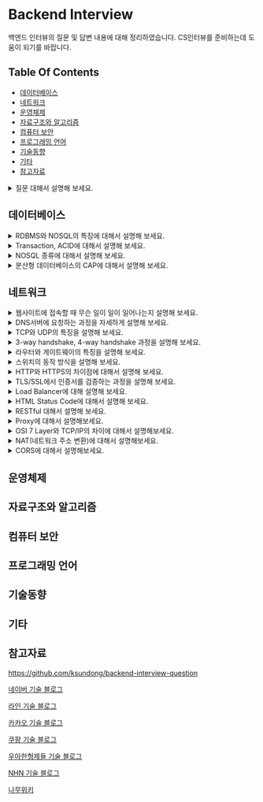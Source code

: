 # Backend Interview
백엔드 인터뷰의 질문 및 답변 내용에 대해 정리하였습니다. 
CS인터뷰를 준비하는데 도움이 되기를 바랍니다. 


## Table Of Contents
- [데이터베이스](#데이터베이스)
- [네트워크](#네트워크)
- [운영체제](#운영체제)
- [자료구조와 알고리즘](#자료구조와-알고리즘)
- [컴퓨터 보안](#컴퓨터-보안)
- [프로그래밍 언어](#프로그래밍-언어)
- [기술동향](#기술동향)
- [기타](#기타)
- [참고자료](#참고자료)


<details>
  <summary>질문 대해서 설명해 보세요.</summary>
  </br>
  답변답변<br>
  
  </br>
</details>


## 데이터베이스
<details>
  <summary>RDBMS와 NOSQL의 특징에 대해서 설명해 보세요.</summary>
  </br>
  RDB의 경우, 정해진 스키마를 갖고 있습니다. <br>
  데이터는 관계를 통해서 여러개의 테이블에 분산됩니다. <br>
  테이블간의 관계에서 foreigen key를 사용해서 join이 가능하다는 점이 특징입니다. <br>
  NOSQL의 경우에는 다양한 프로그램들이 있어서 각기 특징이 다릅니다. <br>
  보편적인 특징으로는, RDB와 반대로 Schema가 존재하지 않고, 테이블 간의 관계를 정의하지 않으며, <br>
  분산 저장을 통한 Scale-out에 유리한 구조를 가지고 있습니다. <br>
  <br>
  RDB는 데이터 구조가 명확하고 변경 될 여지가 없고, <br> 
  데이터 무결성에 대한 보장이 필요한 시스템에서 사용하는 것이 좋습니다. <br>
  또한, 관계를 맺고 있는 데이터가 자주 Update가 일어나는 경우에 적합합니다. <br>
  NOSQL은 데이터 구조를 잘 알 수 없고, 
  데이터의 구조의 변경이 일어날 수 있는 경우에 사용하는  것이 좋습니다. <br>
  또한 데이터의 양이 많지만 Update가 많이 이루어지지 않는 시스템에 사용하는 것이 좋습니다. <br>
  </br>
</details>

<details>
  <summary>Transaction, ACID에 대해서 설명해 보세요.</summary>
  </br>
  
  </br>
</details>

<details>
  <summary>NOSQL 종류에 대해서 설명해 보세요.</summary>
  </br>
  
  </br>
</details>

<details>
  <summary>분산형 데이터베이스의 CAP에 대해서 설명해 보세요.</summary>
  </br>
  
  </br>
</details>

## 네트워크
<details>
  <summary>웹사이트에 접속할 때 무슨 일이 일이 일어나는지 설명해 보세요.</summary>
  </br>
  주소창에 URL을 입력하면 브라우저는 DNS서버에 요청을 해서 IP주소를 얻습니다. <br>
  IP주소를 얻으면 HTTP를 이용해서 IP주소로 웹사이트에 대해 요청합니다. <br>
  서버는 요청을 받으면, 처리해서 다시 응답을 보냅니다. <br>
  브라우저는 응답을 받으면 HTML코드를 파싱해서 화면에 출력합니다. <br>
  </br>
</details>

<details>
  <summary>DNS서버에 요청하는 과정을 자세하게 설명해 보세요.</summary>
  </br>
  www.google.com 에 요청한다고 가정하겠습니다. <br>
  브라우저는 DNS서버에 요청하기 전, 브라우저에 도메인이 캐싱되어 있는지 확인합니다. <br>
  없을 경우, OS의 hosts파일에 도메인이 있는지 확인합니다. 없을 경우, local dns서버에 물어봅니다. <br>
  local dns서버는 root name서버의 ip주소를 기록한 hint파일이 있어, <br>
  이것을 참조하여 local dns 서버로 요청을 보냅니다. <br>
  root name서버는 NS레코드와 A레코드가 있는 Glue레코드를 참조하여 <br>
  top-level name server를 참조하라고 응답합니다. <br>
  top-level name server - com 서버는 그 아래 서버에 대한 정보를 갖고 있어 <br>
  google.com의 네임서버를 참조하라고 응답합니다. <br>
  최  요청을 받은 네임서버는 클라이언트에게 google.com의 IP주소를 전송합니다. <br>
  물론 각 서버는 한번 요청한 이후 캐시를 저장하고 있어 동일한 요청에 대해 계속 <br>
  다른 DNS서버로 요청을 보내지는 않습니다. 단, 캐시에는 TTL이 있어 유효기간이 지나면 삭제됩니다. <br>
  Windows의 경우, default로 86,400(1day)만큼 DNS Cache를 저장합니다. <br>
  <br>
  DNS서버에 요청을 보낼 때, 보편적으로는 UDP/53 포트를 사용하지만, 전송 데이터가 512Byte이상이거나, <br>
  Zone Transfer가 일어나는 경우에는 TCP/53을 사용합니다. <br>
  DNS프로토콜은 원래 암호화를 하지 않지만, 감청 이슈로 인해, DNS over TLS, DNS over HTTPS 등을 <br>
  이용해 암호화하려는 기술들이 사용되고 있습니다. <br>
  </br>
</details>

<details>
  <summary>TCP와 UDP의 특징을 설명해 보세요.</summary>
  </br>
  TCP/UDP 모두 OSI 7 Layer 중 Transport layer에서 사용하는 기술입니다. <br>
  TCP는 3-way handshake 과정을 통해 연결을 설정하고 4-way handshaker과정을 통해 해제합니다. <br>
  TCP는 흐름 제어를 위해 보편적으로 Sliding Window 방식을 사용합니다. 한 번에 처리할 수 있는 <br>
  데이터를 정해 놓고, 보내고, 응답받고, 윈도우를 밀어내는 방식을 반복해서 전송합니다. <br>
  이 때, Receiver는 Sender로 ACK을 보냅니다. ACK을 보낼 때, Seq번호를 순차적으로 같이 <br>
  전송하기 때문에 Sender는 같은 Seq번호의 ACK이 여러 번 도착할 경우 문제가 발생한 것을 <br>
  알 수 있습니다.  <br>
  TCP는 세그먼트가 손실되었거나 훼손된 경우 를 통해 Go-Back-ARQ 등을 통해 재전송합니다.<br>
  네트워크가 혼잡해지지 않도록, Slow Start등의 혼잡제어 기법또한 사용합니다. <br>
  UDP에는 이러한 제어가 존재하지 않습니다. <br>
  TCP와 UDP 모두Checksum을 이용해서 전송받은 데이터가 정확한지 검증하는 과정을 거칩니다. <br>
  <br>
  TCP는 연결 지향형 프로토콜로, HTTP, FTP등에서 주로 사용하며 속도가 느리나 신뢰성을 보장합니다. <br>
  UDP는 그 반대로, 순서와 확실한 전송이 보장되지 않지만, 속도가 빠르고 헤더 크기가 작습니다. <br> 
  UDP는 DNS, 일부 실시간 동영상 서비스, 응답속도가 중요한 게임 등에서 사용합니다. <br>
  <br>
  다른 Transport Layer의 프로토콜로는 QUIC가 있습니다. <br>
  HTTP/3에서 사용하며, UDP기반이지만 신뢰성을 보장해줍니다. <br>
  </br>
</details>

<details>
  <summary>3-way handshake, 4-way handshake 과정을 설명해 보세요.</summary>
  </br>
  3-way handshake <br>
    1. Server는 Listen상태, Client에서 SYN(M) 전송 <br>
    2. Server는 응답을 받고 SYN_RCV로 상태 전환, ACK(N+1),SYN(N) 전송 <br>
    3. Client는 Established 상태로 전환, ACK(N+1)전송 <br>
    4. Server는 ACK을 받고 서버는 Established 상태로 전환 <br>
  <br>
  4-way handshake <br>
    1. Client는 FIN 전송 <br>
    2. Server는 FIN을 받고 TIMEOUT으로 상태 전환, 일단 ACK전송 <br>
    3. Server는 나머지 데이터 모두 전송 후 FIN 전송 <br>
    4. Client는 FIN받고, ACK전송 <br>
    5. Server는 ACK을 받고 소켓 Close <br>
    6. Client는 Time wait으로 일정 기간 대기 이후 Close <br>
  </br>
</details>

<details>
  <summary>라우터와 게이트웨이의 특징을 설명해 보세요.</summary>
  </br>
  라우터는 OSI 7 Layer 중, Network Layer에서 동작하는 장비입니다. <br>
  Subnet이 다른 장비간을 연결 할 떄 사용합니다. <br>
  Routing Table을 참조하여 목적지의 IP주소에 따라 다른 Router로 패킷을 전달합니다. <br>
  라우팅 기법으로는 CIDR(사이더)방식을 가장 많이 활용하며, <br>
  각 네트워크의 영역을 구분지을 수 있습니다.  <br>
  게이트웨이는 서로 다른 통신망, 혹은 다른 프로토콜을 사용하는 네트워크 간을 연결해 줍니다. <br>
  다만 게이트웨이와 라우터는 명확하게 분리되는 개념이 아닙니다. 특정 역할을 의미하는 것이라서, <br>
  라우터가 게이트웨이의 역할을 할 수도 있고, 다른 장비나 소프트웨어가 그러한 역할을 할 수도 있습니다. 
  </br><br>
</details>

<details>
  <summary>스위치의 동작 방식을 설명해 보세요.</summary>
  </br>
  스위치는 OSI 7 Layer 중, Data Link Layer에서 동작하는 장비입니다. <br>
  Mac Address가 기록된 테이블을 가지고 있어,  <br>
  목적지의 MAC주소를 가진 장비의 포트로만 프레임을 전송합니다. <br>
  스위치가 처음에 아무런 정보도 갖고 있지 않다면, 모든 포트로 프레임을 전송하지만, <br>
  프레임이 스위치를 거쳐갈 때, 각 포트의 MAC주소를 기억합니다. <br>
  처음 MAC주소를 사용한 통신을 하기 위해서는, 송신자는 ARP요청 패킷을 <br>
  Broadcast로 전송합니다. 모든 호스트와 라우터는 ARP 요청 패킷을 수신하지만, <br>
  요청 패킷에 해당하는 수신자만 ARP Reply 패킷을 유니캐스트로 전송합니다. <br>
  </br>
</details>

<details>
  <summary>HTTP와 HTTPS의 차이점에 대해서 설명해 보세요.</summary>
  </br>
  HTTP는 평문 데이터를 전송하는 프로토콜이고, 이러한 과정에서 제3자가 패킷을 탈취할 경우, <br>
  패킷 안에 있는 정보를 볼 수 있습니다. HTTPS는 HTTP내용을 SSL/TLS를 프로토콜을 통해 <br>
  암호화 해서 전송합니다. <br>
  HTTPS는 80번 포트를, HTTPS는 443번 포트를 사용합니다.  <br>
  TLS통신을 위해서 Hannshake과정을 거치며, 내용은 다음과 같습니다. <br>
  1. Client는 ClientHello 전송 <br>
  2. Server는 ServerHello 전송 <br>
  3. Server는 인증서, 랜덤 데이터를 포함한 Certificate전송 <br>
  4. Client는 인증서 검증 <br>
  5. Client는 pre-master secret을 생성하고 인증서의 공개 키를 이용해 암호화, 전송 <br>
  6. Server는 복호화해서 pre-master secret을 알아내고, master secret생성 <br>
  7. Server는 master secret으로 Session key생성 <br>
  8. Server, Client는 ChangeCipherSpec, Finished전송으로 과정 완료 <br>
  9. Server, Client는 대칭키 암호를 이용해 통신 <br>
  <br>
</details>

<details>
  <summary>TLS/SSL에서 인증서를 검증하는 과정을 설명해 보세요.</summary>
  </br>
  인증서에는, 발급자, 서명 알고리즘, 유효기간, 공개 키, 지문 등의 내용이 있습니다. <br>
  <br>
  인증서의 검증은 최상위 인증 기관 - Root CA가 신뢰할 수 있다는 것으로 시작합니다. <br>
  Root CA들의 인증서 및 공개 키는 보통 MS 트러스티드 루트 프로그램 등, OS에서 받아옵니다. <br>
  다만 최근 Chrome의 경우 자체 루트 인증인 Chrome root program을 운영할 계획이라고 합니다. <br>
  <br>
  중간 인증 기관(ICA)의 인증서가 신뢰할 만한 인증서인지 검증하기 위해, <br>
  ICA인증서의 지문을 RootCA의 공개키를 이용해서 복호화합니다. <br>
  이 지문이 인증서의 해시값과 일치할 경우 인증서를 신뢰할 수 있습니다 <br>
  동일한 과정을 하위 CA까지 검증하는 과정(Chain of Trust)으로 인증서를 검증할 수 있습니다. <br>
  암호화 알고리즘으로는 SHA256 RSA2048을 주로 사용합니다.<br>
  다만 RootCA를 신뢰할 수 없을 때, <br>
  즉 RootCA의 비밀키가 유출되었을 경우에는 문제가 발생할 수 있습니다. <br>
  참고: chrome://settings/security <br>
  <br>
</details>

<details>
  <summary>Load Balancer에 대해 설명해 보세요.</summary>
  </br>
   로드 밸런서는 서버에 가해지는 부하를 분산해주는 장치 및 기술을 말합니다. <br>
   서버에서 서비스를 하기에 트래픽이 너무 높다면 Scale-up / Scale-out 을 해야 합니다. <br>
   다만 Scale-up은 한계가 있어 결국 분산 처리를 위해 Scale-out을 합니다. <br>
   DNS서버가 로드밸런서의 IP주소를 클라이언트에게 전송하고, 클라이언트는 로드밸런서로 요청을 보냅니다. <br>
   로드밸런서는 요청을 서버로 분배하고, 서버는 로드밸런서로, 또는 클라이언트로 직접 응답을 보냅니다. <br>
   로드밸런서는, Health Check, Tunneling, NAT(Network Address Translation) 등의 기능을 합니다. 
   로드밸런서의 종류로는 4-layer / 7-layer에서 작동하는 로드밸런서가 있습니다. <br>
   l4 로드밸런서의 작동 방식중 대표적인 것은 다음과 같습니다. <br>
   Weighted Least Connections: 서버의 커넥션의 수와 가중치를 바탕으로 요청을 분배합니다. <br>
   Fastest Response Time: 서버가 응답하는 시간이 가장 빠른 서버로 요청을 분배합니다. <br>
   Source Hash Scehduling: 사용자의 IP를 해싱하고 그 결과로 서버로 요청을 분배합니다. <br>
   l7 로드밸런서의 경우 l4로드밸런서의 기능을 포함하여, 추가적으로 <br>
   URL Switching: 하위 URL들을 특정 서버로 처리합니다.<br>
   Context Swithcing: 리소스에 따라 요청을 분배합니다. (이미지/동영상 등)<br>
   Persistence with Cookies: 쿠키 정보를 바탕으로 동일한 서버에 계속 할당해주는 방식입니다. <br>
   <br>
   SLB에서 발전된 개념으로 GSLB가 있습니다. <br>
   GSLB란 DNS를 기반으로 로드밸런싱을 하는 방법입니다. <br>
   동일한 서비스를 하는 서버들이 여러 지역에 분산되어 운용 될 때 이용하는 방식입니다. <br>
   단순 DNS방식에 비해, Health Check를 하고, RTT및 지리적 위치를 고려하여 <br>
   요청을 분배한다는 장점이 있습니다. <br>
   GSLB는 Local name server와 Second Level name server사이에 위치합니다. <br>
   GSLB는 DNS Proxy로 동작하여, DNS Query를 내부 DNS서버로 전달하는 역할을 합니다. <br>
   </br>
</details>

<details>
  <summary>HTML Status Code에 대해서 설명해 보세요.</summary>
  </br>
   200: 성공 <br>
   3xx: 리다이렉션 <br>
   403: Forbidden, 권한 없음 <br>
   404: Not Found, 찾을 수 없음<br>
   500: 내부 서버 오류<br>
   503: 서비스 사용 불가 (서버 오버로드 등)<br>
  </br>
</details>

<details>
  <summary>RESTful 대해서 설명해 보세요.</summary>
  </br>
   REST란 Representational State Transfer의 약자입니다. <br>
   
  </br>
</details>

<details>
  <summary>Proxy에 대해서 설명해보세요.</summary>
  </br>
  </br>
</details>

<details>
  <summary>OSI 7 Layer와 TCP/IP의 차이에 대해서 설명해보세요.</summary>
  </br>

  </br>
</details>

<details>
  <summary>NAT(네트워크 주소 변환)에 대해서 설명해보세요.</summary>
  </br>

  </br>
</details>

<details>
  <summary>CORS에 대해서 설명해보세요.</summary>
  </br>

  </br>
</details>



## 운영체제


## 자료구조와 알고리즘


## 컴퓨터 보안


## 프로그래밍 언어


## 기술동향


## 기타


## 참고자료
https://github.com/ksundong/backend-interview-question

[네이버 기술 블로그](https://d2.naver.com/helloworld)

[라인 기술 블로그](https://engineering.linecorp.com/ko/blog/)

[카카오 기술 블로그](https://tech.kakao.com/blog/)

[쿠팡 기술 블로그](https://medium.com/coupang-tech/technote/home)

[우아한형제들 기술 블로그](https://woowabros.github.io/)

[NHN 기술 블로그](https://meetup.toast.com/)

[나무위키](https://namu.wiki/)




